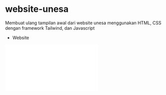 # website-unesa
Membuat ulang tampilan awal dari website unesa menggunakan HTML, CSS dengan  framework Tailwind, dan Javascript

- Website

![website unesa](public/index.html)